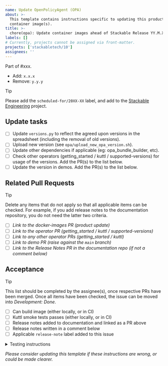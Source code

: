 ```yaml
---
name: Update OpenPolicyAgent (OPA)
about: >-
  This template contains instructions specific to updating this product and/or
  container image(s).
title: >-
  chore(opa): Update container images ahead of Stackable Release YY.M.X
labels: []
# Currently, projects cannot be assigned via front-matter.
projects: ['stackabletech/10']
assignees: ''
---
```


Part of #xxx.

<!--
This gives hints to the person doing the work.
Add/Change/Remove anything that isn't applicable anymore
-->
- Add: `x.x.x`
- Remove: `y.y.y`

> [!TIP]
> Please add the `scheduled-for/20XX-XX` label, and add to the [Stackable Engineering][1] project.
>
> [1]: https://github.com/orgs/stackabletech/projects/10

## Update tasks

- [ ] Update `versions.py` to reflect the agreed upon versions in the spreadsheet (including the removal of old versions).
- [ ] Upload new version (see `opa/upload_new_opa_version.sh`).
- [ ] Update other dependencies if applicable (eg: opa_bundle_builder, etc).
- [ ] Check other operators (getting_started / kuttl / supported-versions) for usage of the versions. Add the PR(s) to the list below.
- [ ] Update the version in demos. Add the PR(s) to the list below.

## Related Pull Requests

> [!TIP]
> Delete any items that do not apply so that all applicable items can be checked.
> For example, if you add release notes to the documentation repository, you do not need the latter two criteria.

- [ ] _Link to the docker-images PR (product update)_
- [ ] _Link to the operator PR (getting_started / kuttl / supported-versions)_
- [ ] _Link to any other operator PRs (getting_started / kuttl)_
- [ ] _Link to demo PR (raise against the `main` branch)_
- [ ] _Link to the Release Notes PR in the documentation repo (if not a comment below)_

## Acceptance

> [!TIP]
> This list should be completed by the assignee(s), once respective PRs have been merged. Once all items have been
> checked, the issue can be moved into _Development: Done_.

- [ ] Can build image (either locally, or in CI)
- [ ] Kuttl smoke tests passes (either locally, or in CI)
- [ ] Release notes added to documentation and linked as a PR above
- [ ] Release notes written in a comment below
- [ ] Applicable `release-note` label added to this issue

<details>
<summary>Testing instructions</summary>

```shell
# See the latest version at https://pypi.org/project/image-tools-stackabletech/
pip install image-tools-stackabletech==0.0.16

bake --product opa=x.y.z # where x.y.z is the new version added in this PR

kind load docker-image oci.stackable.tech/sdp/opa:x.y.z-stackable0.0.0-dev

# Change directory into the opa-operator repository and update the
# product version in tests/test-definition.yaml
./scripts/run-tests --test-suite smoke-latest # or similar
```

</details>

_Please consider updating this template if these instructions are wrong, or
could be made clearer._
